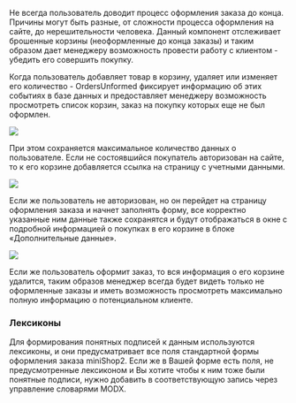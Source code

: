 Не всегда пользователь доводит процесс оформления заказа до конца. Причины могут быть разные, от сложности процесса оформления на сайте, до нерешительности человека. Данный компонент отслеживает брошенные корзины (неоформленные до конца заказы) и таким образом дает менеджеру возможность провести работу с клиентом - убедить его совершить покупку.  

Когда пользователь добавляет товар в корзину, удаляет или изменяет его количество - OrdersUnformed фиксирует информацию об этих событиях в базе данных и предоставляет менеджеру возможность просмотреть список корзин, заказ на покупку которых еще не был оформлен. 

[![](http://st.bezumkin.ru/files/7/f/7/7f7e7f8995cdfbf735a2eb751d19b9acs.jpg)](http://st.bezumkin.ru/files/7/f/7/7f7e7f8995cdfbf735a2eb751d19b9ac.png)  

При этом сохраняется максимальное количество данных о пользователе. Если не состоявшийся покупатель авторизован на сайте, то к его корзине добавляется ссылка на страницу с учетными данными.  

[![](http://st.bezumkin.ru/files/d/c/b/dcb1edd15b2173e40a46494b4c41497ds.jpg)](http://st.bezumkin.ru/files/d/c/b/dcb1edd15b2173e40a46494b4c41497d.png)

Если же пользователь не авторизован, но он перейдет на страницу оформления заказа и начнет заполнять форму, все корректно указанные ним данные также сохранятся и будут отображаться в окне с подробной информацией о покупках в его корзине в блоке «Дополнительные данные».  

[![](http://st.bezumkin.ru/files/2/d/6/2d6fb7dda7ac04a7c3586fe3575bc517s.jpg)](http://st.bezumkin.ru/files/2/d/6/2d6fb7dda7ac04a7c3586fe3575bc517.png)  

Если же пользователь оформит заказ, то вся информация о его корзине удалится, таким образов менеджер всегда будет видеть только не оформленные заказы и иметь возможность просмотреть максимально полную информацию о потенциальном клиенте.

### Лексиконы
Для формирования понятных подписей к данным используются лексиконы, и они предусматривает все поля стандартной формы оформления заказа miniShop2.
Если же в Вашей форме есть поля, не предусмотренные лексиконом и Вы хотите чтобы к ним тоже были понятные подписи, нужно добавить в соответствующую запись через управление словарями MODX.